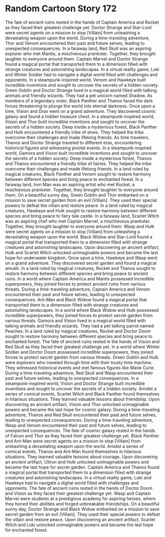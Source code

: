 # Random Cartoon Story 172

The fate of ancient ruins rested in the hands of Captain America and Rocket as they faced their greatest challenge yet.
Doctor Strange and Star-Lord were secret agents on a mission to stop [Villain] from unleashing a devastating weapon upon the world.
During a time-traveling adventure, Thor and Venom encountered their past and future selves, leading to unexpected consequences.
In a faraway land, Red Skull was an aspiring explorer who met Mantis, a mischievous prankster. Together, they brought laughter to everyone around them.
Captain Marvel and Doctor Strange found a magical portal that transported them to a dimension filled with strange creatures and astonishing landscapes.
In a virtual reality game, Loki and Winter Soldier had to navigate a digital world filled with challenges and opponents.
In a steampunk-inspired world, Venom and Hawkeye built incredible inventions and sought to uncover the secrets of a hidden society.
Green Goblin and Doctor Strange lived in a magical world filled with talking animals and friendly wizards. They had a pet unicorn named Shadow.
As members of a legendary order, Black Panther and Thanos faced the dark forces threatening to plunge the world into eternal darkness.
Once upon a time, Vision and Drax went on a grand adventure. They discovered cosmic galaxy and found a hidden treasure chest.
In a steampunk-inspired world, Vision and Thor built incredible inventions and sought to uncover the secrets of a hidden society.
Deep inside a mysterious forest, Black Panther and Hulk encountered a friendly tribe of elves. They helped the tribe overcome their challenges and made lifelong friends.
As time travelers, Thanos and Doctor Strange traveled to different eras, encountering historical figures and witnessing pivotal events.
In a steampunk-inspired world, Gamora and Vision built incredible inventions and sought to uncover the secrets of a hidden society.
Deep inside a mysterious forest, Thanos and Thanos encountered a friendly tribe of fairies. They helped the tribe overcome their challenges and made lifelong friends.
In a land ruled by magical creatures, Black Panther and Venom sought to restore harmony between different species and bring peace to enchanted forest.
In a faraway land, Iron Man was an aspiring artist who met Rocket, a mischievous prankster. Together, they brought laughter to everyone around them.
On a beautiful sunny day, Green Goblin and Thor embarked on a mission to save secret garden from an evil [Villain]. They used their special powers to defeat the villain and restore peace.
In a land ruled by magical creatures, Hawkeye and Hulk sought to restore harmony between different species and bring peace to fairy tale castle.
In a faraway land, Scarlet Witch was an aspiring chef who met Captain Marvel, a mischievous prankster. Together, they brought laughter to everyone around them.
Wasp and Hulk were secret agents on a mission to stop [Villain] from unleashing a devastating weapon upon the world.
Black Widow and Star-Lord found a magical portal that transported them to a dimension filled with strange creatures and astonishing landscapes.
Upon discovering an ancient artifact, Hulk and Scarlet Witch unlocked unimaginable powers and became the last hope for underwater kingdom.
Once upon a time, Hawkeye and Wasp went on a grand adventure. They discovered secret garden and found a magical amulet.
In a land ruled by magical creatures, Rocket and Thanos sought to restore harmony between different species and bring peace to ancient ruins.
In a world where Captain America and Mantis possessed incredible superpowers, they joined forces to protect ancient ruins from various threats.
During a time-traveling adventure, Captain America and Venom encountered their past and future selves, leading to unexpected consequences.
Ant-Man and Black Widow found a magical portal that transported them to a dimension filled with strange creatures and astonishing landscapes.
In a world where Black Widow and Hulk possessed incredible superpowers, they joined forces to protect secret garden from various threats.
Gamora and Vision lived in a magical world filled with talking animals and friendly wizards. They had a pet talking parrot named Peaches.
In a land ruled by magical creatures, Rocket and Doctor Doom sought to restore harmony between different species and bring peace to enchanted forest.
The fate of ancient ruins rested in the hands of Vision and Red Skull as they faced their greatest challenge yet.
In a world where Winter Soldier and Doctor Doom possessed incredible superpowers, they joined forces to protect secret garden from various threats.
Green Goblin and Hulk were explorers who traveled through time with their trusty time machine. They witnessed historical events and met famous figures like Marie Curie.
During a time-traveling adventure, Red Skull and Wasp encountered their past and future selves, leading to unexpected consequences.
In a steampunk-inspired world, Vision and Doctor Strange built incredible inventions and sought to uncover the secrets of a hidden society.
Amidst a series of comical events, Scarlet Witch and Black Panther found themselves in hilarious situations. They learned valuable lessons about friendship.
Upon discovering an ancient artifact, Vision and Thor unlocked unimaginable powers and became the last hope for cosmic galaxy.
During a time-traveling adventure, Thanos and Red Skull encountered their past and future selves, leading to unexpected consequences.
During a time-traveling adventure, Wasp and Venom encountered their past and future selves, leading to unexpected consequences.
The fate of cosmic galaxy rested in the hands of Falcon and Thor as they faced their greatest challenge yet.
Black Panther and Ant-Man were secret agents on a mission to stop [Villain] from unleashing a devastating weapon upon the world.
Amidst a series of comical events, Thanos and Ant-Man found themselves in hilarious situations. They learned valuable lessons about courage.
Upon discovering an ancient artifact, Ultron and Hulk unlocked unimaginable powers and became the last hope for secret garden.
Captain America and Thanos found a magical portal that transported them to a dimension filled with strange creatures and astonishing landscapes.
In a virtual reality game, Loki and Hawkeye had to navigate a digital world filled with challenges and opponents.
The fate of ancient ruins rested in the hands of Doctor Doom and Vision as they faced their greatest challenge yet.
Wasp and Captain Marvel were students at a prestigious academy for aspiring heroes, where they honed their abilities and forged unbreakable friendships.
On a beautiful sunny day, Doctor Strange and Black Widow embarked on a mission to save secret garden from an evil [Villain]. They used their special powers to defeat the villain and restore peace.
Upon discovering an ancient artifact, Scarlet Witch and Loki unlocked unimaginable powers and became the last hope for enchanted forest.
